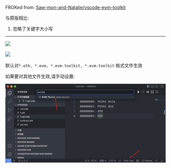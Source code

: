 

FROKed from:   [Saw-mon-and-Natalie/vscode-evm-toolkit](https://github.com/Saw-mon-and-Natalie/vscode-evm-toolkit)

与原版相比: 

1. 忽略了关键字大小写



-----------







![](https://github.com/yinhui1984/vscode-evm-toolkit/blob/main/images/syntax-highlight.png?raw=true)

![](https://github.com/yinhui1984/vscode-evm-toolkit/blob/main/images/hover.png?raw=true)

默认对`*.etk, *.evm, *.evm-toolkit, *.evm.toolkit` 格式文件生效

如果要对其他文件生效,请手动设置:

![](https://github.com/yinhui1984/vscode-evm-toolkit/blob/main/images/change-language.png?raw=true)